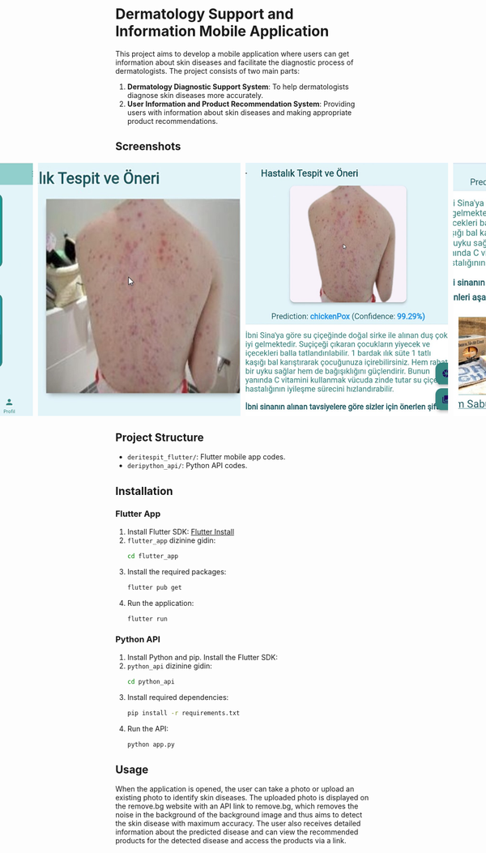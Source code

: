 # Dermatology Support and Information Mobile Application

This project aims to develop a mobile application where users can get information about skin diseases and facilitate the diagnostic process of dermatologists. The project consists of two main parts:

1. **Dermatology Diagnostic Support System**: To help dermatologists diagnose skin diseases more accurately.
2. **User Information and Product Recommendation System**: Providing users with information about skin diseases and making appropriate product recommendations.

## Screenshots

<div style="display: flex; justify-content: center; gap: 10px; margin-top: 20px;">
  <img src="screenshots/app4.png" style="width:400px; height:500px; object-fit: cover;" alt="Product Recommendations" />
  <img src="screenshots/app1.jpg" style="width:400px; height:500px; object-fit: cover;" alt="Login Screen" />
  <img src="screenshots/app2.jpg" style="width:400px; height:500px; object-fit: cover;" alt="Disease Detection Screen" />
  <img src="screenshots/app3.jpg" style="width:400px; height:500px; object-fit: cover;" alt="Disease Prediction" />
</div>


## Project Structure

- `deritespit_flutter/`: Flutter mobile app codes.
- `deripython_api/`: Python API codes.


## Installation

### Flutter App

1. Install Flutter SDK: [Flutter Install](https://flutter.dev/docs/get-started/install)
2. `flutter_app` dizinine gidin:
    ```sh
    cd flutter_app
    ```                           
3. Install the required packages:
    ```sh
    flutter pub get
    ```
4. Run the application:
    ```sh
    flutter run
    ```

### Python API

1. Install Python and pip. Install the Flutter SDK:
2. `python_api` dizinine gidin:
    ```sh
    cd python_api
    ```
3. Install required dependencies:
    ```sh
    pip install -r requirements.txt
    ```
4. Run the API:
    ```sh
    python app.py
    ```

## Usage

When the application is opened, the user can take a photo or upload an existing photo to identify skin diseases. The uploaded photo is displayed on the remove.bg website with an API link to remove.bg, which removes the noise in the background of the background image and thus aims to detect the skin disease with maximum accuracy. The user also receives detailed information about the predicted disease and can view the recommended products for the detected disease and access the products via a link.
